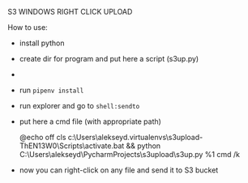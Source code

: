 S3 WINDOWS RIGHT CLICK UPLOAD

How to use:
- install python
- create dir for program and put here a script (s3up.py)
- 
- run `pipenv install`
- run explorer and go to `shell:sendto`
- put here a cmd file (with appropriate path)

    @echo off
    cls
    c:\Users\alekseyd\.virtualenvs\s3upload-ThEN13W0\Scripts\activate.bat && python C:\Users\alekseyd\PycharmProjects\s3upload\s3up.py %1
    cmd /k
    
- now you can right-click on any file and send it to S3 bucket